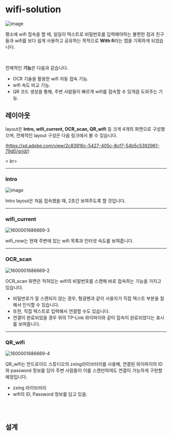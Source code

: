 # wifi-solution

![image](https://user-images.githubusercontent.com/28584275/93019949-44f6ea00-f615-11ea-90f3-985820a1c6f6.png)




평소에 wifi 접속을 할 때, 일일이 텍스트로 비밀번호를 입력해야하는 불편한 점과 친구들과 wifi를 보다 쉽게 사용하고 공유하는 목적으로 **With fi**라는 앱을 기획하게 되었습니다.

<br>


전체적인 **기능**은 다음과 같습니다.

- OCR 기술을 활용한 wifi 자동 접속 기능.
- wifi 속도 비교 기능.
- QR 코드 생성을 통해, 주변 사람들이 빠르게 wifi를 접속할 수 있게끔 도와주는 기능.



## 레이아웃

layout은 **Intro, wifi_current, OCR_scan, QR_wifi** 등 크게 4개의 화면으로 구성했으며, 전체적인 layout 구성은 다음 링크에서 볼 수 있습니다. 

(https://xd.adobe.com/view/2c83916c-5427-405c-8cf7-54b5c5392961-79d0/grid/) 

< br>

<hr>

### Intro
![image](https://user-images.githubusercontent.com/28584275/93020189-b97e5880-f616-11ea-9b78-a58c69b96e70.png)



Intro layout은 처음 접속했을 때, 2초간 보여주도록 할 것입니다.

<hr>

### wifi_current

![1600001686669-3](https://user-images.githubusercontent.com/28584275/93020241-e16dbc00-f616-11ea-80d9-da2c3f138a27.png)


wifi_now는 현재 주변에 있는 wifi 목록과 인터넷 속도를 보여줍니다.

<hr>

### OCR_scan

![1600001686669-2](https://user-images.githubusercontent.com/28584275/93020258-f0546e80-f616-11ea-821a-6f7411b23908.png)


OCR_scan 화면은 적혀있는 wifi의 비밀번호를 스캔해 바로 접속하는 기능을 가지고 있습니다.

- 비밀번호가 잘 스캔되지 않는 경우, 형광펜과 같이 사용자가 직접 텍스트 부분을 칠해서 인식할 수 있습니다.
- 또한, 직접 텍스트로 입력해서 연결할 수도 있습니다.
- 연결이 완료되었을 경우 위의 TP-Link 와이파이와 같이 접속이 완료되었다는 표시를 보여줍니다.

<hr>

### QR_wifi

![1600001686669-4](https://user-images.githubusercontent.com/28584275/93020268-fb0f0380-f616-11ea-9f3e-5e981e626c6c.png)


QR_wifi는 안드로이드 스튜디오의 zxing라이브러리를 사용해, 연결된 와이파이의 ID와 password 정보를 담아 주변 사람들이 이를 스캔만하여도 연결이 가능하게 구현할 예정입니다.

- zxing 라이브러리
- wifi의 ID, Password 정보를 담고 있음.

<br>

<br>

## 설계
